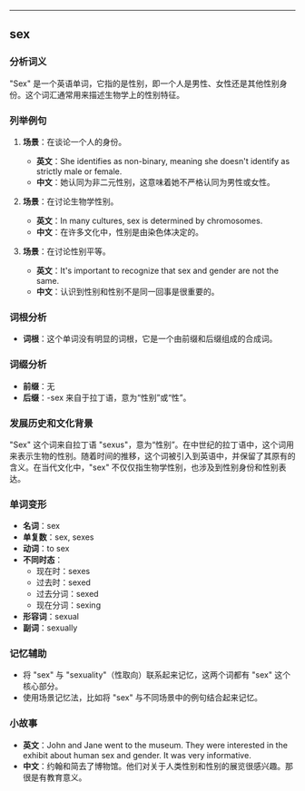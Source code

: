 
---------------
## sex
### 分析词义
"Sex" 是一个英语单词，它指的是性别，即一个人是男性、女性还是其他性别身份。这个词汇通常用来描述生物学上的性别特征。

### 列举例句
1. **场景**：在谈论一个人的身份。
   - **英文**：She identifies as non-binary, meaning she doesn't identify as strictly male or female.
   - **中文**：她认同为非二元性别，这意味着她不严格认同为男性或女性。

2. **场景**：在讨论生物学性别。
   - **英文**：In many cultures, sex is determined by chromosomes.
   - **中文**：在许多文化中，性别是由染色体决定的。

3. **场景**：在讨论性别平等。
   - **英文**：It's important to recognize that sex and gender are not the same.
   - **中文**：认识到性别和性别不是同一回事是很重要的。

### 词根分析
- **词根**：这个单词没有明显的词根，它是一个由前缀和后缀组成的合成词。

### 词缀分析
- **前缀**：无
- **后缀**：-sex 来自于拉丁语，意为“性别”或“性”。

### 发展历史和文化背景
"Sex" 这个词来自拉丁语 "sexus"，意为“性别”。在中世纪的拉丁语中，这个词用来表示生物的性别。随着时间的推移，这个词被引入到英语中，并保留了其原有的含义。在当代文化中，"sex" 不仅仅指生物学性别，也涉及到性别身份和性别表达。

### 单词变形
- **名词**：sex
- **单复数**：sex, sexes
- **动词**：to sex
- **不同时态**：
  - 现在时：sexes
  - 过去时：sexed
  - 过去分词：sexed
  - 现在分词：sexing
- **形容词**：sexual
- **副词**：sexually

### 记忆辅助
- 将 "sex" 与 "sexuality"（性取向）联系起来记忆，这两个词都有 "sex" 这个核心部分。
- 使用场景记忆法，比如将 "sex" 与不同场景中的例句结合起来记忆。

### 小故事
- **英文**：John and Jane went to the museum. They were interested in the exhibit about human sex and gender. It was very informative.
- **中文**：约翰和简去了博物馆。他们对关于人类性别和性别的展览很感兴趣。那很是有教育意义。

